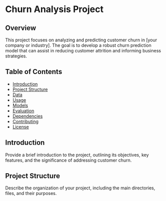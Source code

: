 # Churn Analysis Project

## Overview

This project focuses on analyzing and predicting customer churn in [your company or industry]. The goal is to develop a robust churn prediction model that can assist in reducing customer attrition and informing business strategies.

## Table of Contents

- [Introduction](#introduction)
- [Project Structure](#project-structure)
- [Data](#data)
- [Usage](#usage)
- [Models](#models)
- [Evaluation](#evaluation)
- [Dependencies](#dependencies)
- [Contributing](#contributing)
- [License](#license)

## Introduction

Provide a brief introduction to the project, outlining its objectives, key features, and the significance of addressing customer churn.

## Project Structure

Describe the organization of your project, including the main directories, files, and their purposes.
